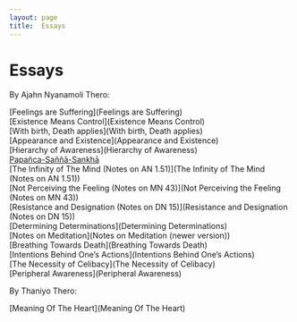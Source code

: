 ```yaml
---
layout: page
title:  Essays
---
```


# Essays

By Ajahn Nyanamoli Thero:

[Feelings are Suffering](Feelings are Suffering)\
[Existence Means Control](Existence Means Control)\
[With birth, Death applies](With birth, Death applies)\
[Appearance and Existence](Appearance and Existence)\
[Hierarchy of Awareness](Hierarchy of Awareness)\
[Papañca-Saññā-Sankhā](Papañca-Saññā-Sankhā)\
[The Infinity of The Mind (Notes on AN 1.51)](The Infinity of The Mind (Notes on AN 1.51))\
[Not Perceiving the Feeling (Notes on MN 43)](Not Perceiving the Feeling (Notes on MN 43))\
[Resistance and Designation (Notes on DN 15)](Resistance and Designation (Notes on DN 15))\
[Determining Determinations](Determining Determinations)\
[Notes on Meditation](Notes on Meditation (newer version))\
[Breathing Towards Death](Breathing Towards Death)\
[Intentions Behind One’s Actions](Intentions Behind One’s Actions)\
[The Necessity of Celibacy](The Necessity of Celibacy)\
[Peripheral Awareness](Peripheral Awareness)

By Thaniyo Thero:

[Meaning Of The Heart](Meaning Of The Heart)
